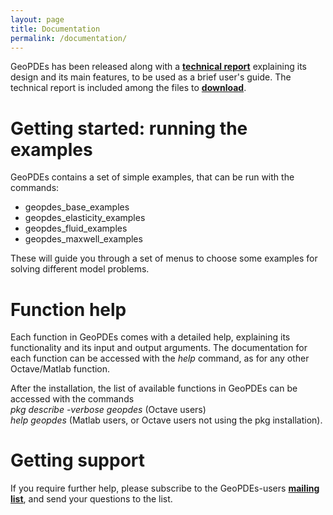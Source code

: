 ```yaml
---
layout: page
title: Documentation
permalink: /documentation/
---
```


GeoPDEs has been released along with a [**technical report**](http://bibliograzia.imati.cnr.it/reports/new-design-implementation-isogeometric-analysis-octave-and-matlab-geopdes-30) explaining its design and its main features, to be used as a brief user's guide. The technical report is included among the files to [**download**](../download).

# <a name="examples"></a>Getting started: running the examples

GeoPDEs contains a set of simple examples, that can be run with the commands:

* geopdes_base_examples
* geopdes_elasticity_examples
* geopdes_fluid_examples
* geopdes_maxwell_examples
 
These will guide you through a set of menus to choose some examples for solving different model problems.

# Function help

Each function in GeoPDEs comes with a detailed help, explaining its functionality and its input and output arguments. The documentation for each function can be accessed with the _help_ command, as for any other Octave/Matlab function. 

After the installation, the list of available functions in GeoPDEs can be accessed with the commands  
_pkg describe -verbose geopdes_ (Octave users)  
_help geopdes_ (Matlab users, or Octave users not using the pkg installation).

# Getting support

If you require further help, please subscribe to the GeoPDEs-users [**mailing list**](https://lists.sourceforge.net/lists/listinfo/geopdes-users), and send your questions to the list.